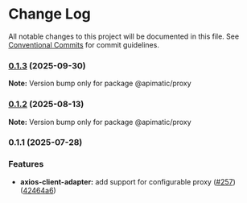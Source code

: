 # Change Log

All notable changes to this project will be documented in this file.
See [Conventional Commits](https://conventionalcommits.org) for commit guidelines.

### [0.1.3](https://github.com/apimatic/apimatic-js-runtime/compare/@apimatic/proxy@0.1.2...@apimatic/proxy@0.1.3) (2025-09-30)

**Note:** Version bump only for package @apimatic/proxy

### [0.1.2](https://github.com/apimatic/apimatic-js-runtime/compare/@apimatic/proxy@0.1.1...@apimatic/proxy@0.1.2) (2025-08-13)

**Note:** Version bump only for package @apimatic/proxy

### 0.1.1 (2025-07-28)

### Features

- **axios-client-adapter:** add support for configurable proxy ([#257](https://github.com/apimatic/apimatic-js-runtime/issues/257)) ([42464a6](https://github.com/apimatic/apimatic-js-runtime/commit/42464a680539b29f477dc634342464eb40940e34))
